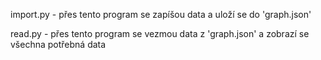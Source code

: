 import.py - přes tento program se zapíšou data a uloží se do 'graph.json'

read.py - přes tento program se vezmou data z 'graph.json' a zobrazí se všechna potřebná data